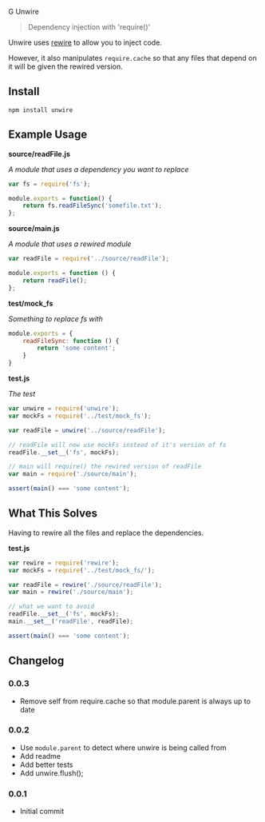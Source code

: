 G Unwire

> Dependency injection with 'require()'

Unwire uses [rewire](https://www.npmjs.org/package/rewire) to allow you to
inject code.

However, it also manipulates `require.cache` so that any files that depend on
it will be given the rewired version.

## Install

```
npm install unwire
```

## Example Usage

**source/readFile.js**

*A module that uses a dependency you want to replace*

```javascript
var fs = require('fs');

module.exports = function() {
    return fs.readFileSync('somefile.txt');
};
```

**source/main.js**

*A module that uses a rewired module*

```javascript
var readFile = require('../source/readFile');

module.exports = function () {
    return readFile();
};
```

**test/mock_fs**

*Something to replace fs with*

```javascript
module.exports = {
    readFileSync: function () {
        return 'some content';
    }
}
```

**test.js**

*The test*

```javascript
var unwire = require('unwire');
var mockFs = require('../test/mock_fs');

var readFile = unwire('../source/readFile');

// readFile will now use mockFs instead of it's version of fs
readFile.__set__('fs', mockFs);

// main will require() the rewired version of readFile
var main = require('./source/main');

assert(main() === 'some content');
```

## What This Solves

Having to rewire all the files and replace the dependencies.

**test.js**

```javascript
var rewire = require('rewire');
var mockFs = require('../test/mock_fs/');

var readFile = rewire('./source/readFile');
var main = rewire('./source/main');

// what we want to avoid
readFile.__set__('fs', mockFs);
main.__set__('readFile', readFile);

assert(main() === 'some content');
```

## Changelog

### 0.0.3

- Remove self from require.cache so that module.parent is always up to date

### 0.0.2

- Use `module.parent` to detect where unwire is being called from
- Add readme
- Add better tests
- Add unwire.flush();

### 0.0.1

- Initial commit
